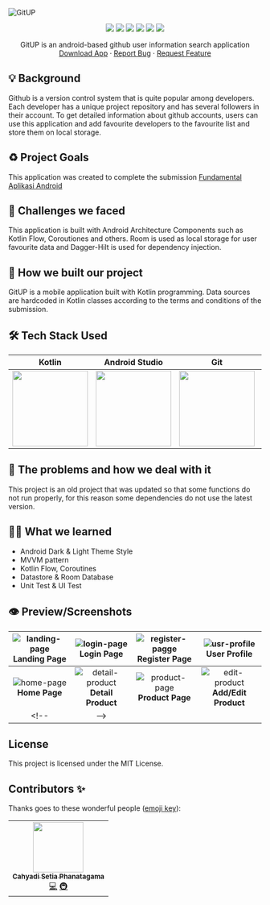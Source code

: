 ![GitUP](https://socialify.git.ci/phanatagama/GitUP/image?description=1&font=KoHo&forks=1&issues=1&pattern=Overlapping%20Hexagons&pulls=1&stargazers=1&theme=Auto)
<p align="center">
<img src="https://img.shields.io/badge/kotlin-%237F52FF.svg?style=for-the-badge&logo=kotlin&logoColor=white" />
<img src="https://img.shields.io/badge/Android-3DDC84?style=for-the-badge&logo=android&logoColor=white" />
<img src="https://img.shields.io/badge/figma-%23F24E1E.svg?style=for-the-badge&logo=figma&logoColor=white" />
<img src="https://img.shields.io/badge/git-%23F05033.svg?style=for-the-badge&logo=git&logoColor=white" />
<img src="https://img.shields.io/badge/github-%23121011.svg?style=for-the-badge&logo=github&logoColor=white" />
<img src="https://img.shields.io/badge/Android%20Studio-3DDC84.svg?style=for-the-badge&logo=android-studio&logoColor=whitehttps://img.shields.io/badge/Visual%20Studio%20Code-0078d7.svg?style=for-the-badge&logo=visual-studio-code&logoColor=white" />
  </p>
  <p align="center">
    GitUP is an android-based github user information search application
    <br />
    <a href="https://github.com/phanatagama/GitUP/releases/download/v.1.0.0-beta/GitUP-App-Beta.apk">Download App</a>
    ·
    <a href="https://github.com/phanatagama/GitUP/issues/new">Report Bug</a>
    ·
    <a href="https://github.com/phanatagama/GitUP/issues/new">Request Feature</a>
  </p>

## 💡 Background
Github is a version control system that is quite popular among developers. Each developer has a unique project repository and has several followers in their account. To get detailed information about github accounts, users can use this application and add favourite developers to the favourite list and store them on local storage.

## ♻️ Project Goals
This application was created to complete the submission [Fundamental Aplikasi Android](https://www.dicoding.com/academies/14)

## 🤯 Challenges we faced
This application is built with Android Architecture Components such as Kotlin Flow, Coroutiones and others. Room is used as local storage for user favourite data and Dagger-Hilt is used for dependency injection.

## 🧐 How we built our project
GitUP is a mobile application built with Kotlin programming. Data sources are hardcoded in Kotlin classes according to the terms and conditions of the submission.

## 🛠️ Tech Stack Used
| Kotlin      | Android Studio      | Git      | Github      | Figma      |
|------------|-------------|-------------|-------------|-------------|
| <img src="https://upload.wikimedia.org/wikipedia/commons/thumb/7/74/Kotlin_Icon.png/1024px-Kotlin_Icon.png" width="150"> | <img src="https://upload.wikimedia.org/wikipedia/commons/thumb/e/e3/Android_Studio_Icon_%282014-2019%29.svg/1200px-Android_Studio_Icon_%282014-2019%29.svg.png" width="150"> | <img src="https://git-scm.com/images/logos/downloads/Git-Icon-1788C.png" width="150"> | <img src="https://upload.wikimedia.org/wikipedia/commons/thumb/9/91/Octicons-mark-github.svg/2048px-Octicons-mark-github.svg.png" width="150"> | <img src="https://cdn-icons-png.flaticon.com/512/5968/5968705.png" width="150"> |

<!-- ### Extra Library -->
<!-- - [Epoxy](https://github.com/airbnb/epoxy) Complex RecyclerView with difference model type -->

## 🔧 The problems and how we deal with it
This project is an old project that was updated so that some functions do not run properly, for this reason some dependencies do not use the latest version.

## 🧑‍🎓 What we learned
- Android Dark & Light Theme Style
- MVVM pattern
- Kotlin Flow, Coroutines
- Datastore & Room Database
- Unit Test & UI Test

## 👁️ Preview/Screenshots

| ![landing-page](https://user-images.githubusercontent.com/48324618/145372808-ae5dc7a8-f310-4643-84ed-b678a8aeeff1.jpg) **Landing Page** | ![login-page](https://user-images.githubusercontent.com/48324618/145372649-d459f07a-ba18-4cd0-aee1-fe91524abce5.jpg) **Login Page** | ![register-pagge](https://user-images.githubusercontent.com/48324618/145372937-6fddfba7-4abd-40fa-aa01-c01d349ad1d8.jpg) **Register Page** | ![usr-profile](https://user-images.githubusercontent.com/48324618/145373431-ebd4e049-9558-4fd7-8e0d-80f0b83b02e3.jpg) **User Profile** |
| :--: | :--: | :--: | :--: |
| ![home-page](https://user-images.githubusercontent.com/48324618/145373302-0a966fd3-e787-41c7-8c18-fc1e9ed79588.jpg) **Home Page** | ![detail-product](https://user-images.githubusercontent.com/48324618/145373659-0c01acd8-f2b8-4f9f-a2b3-320117b61593.jpg) **Detail Product** | ![product-page](https://user-images.githubusercontent.com/48324618/145373555-45e28331-c41d-47f1-96a5-74cd2d6d3728.jpg) **Product Page** | ![edit-product](https://user-images.githubusercontent.com/48324618/145373915-5c340a34-9e18-44a8-b81a-cc63882a313a.jpg) **Add/Edit Product** |
<!-- |   -->

## License
This project is licensed under the MIT License.

## Contributors ✨

Thanks goes to these wonderful people ([emoji key](https://allcontributors.org/docs/en/emoji-key)):

<!-- ALL-CONTRIBUTORS-LIST:START - Do not remove or modify this section -->
<!-- prettier-ignore-start -->
<!-- markdownlint-disable -->
<table>
  <tr>
    <td align="center"><a href="https://github.com/phanatagama"><img src="https://avatars.githubusercontent.com/u/48324618?s=100?v=4" width="100px;" alt=""/><br /><sub><b>Cahyadi Setia Phanatagama</b></sub></a><br /><a href="https://github.com/phanatagama/GitUP/commits?author=phanatagama" title="Code">💻</a> <a href="#infra-phanatagama" title="Infrastructure (Databases, Build-Tools, etc)">🚇</a></td>
  </tr>
</table>


<!-- markdownlint-restore -->
<!-- prettier-ignore-end -->

<!-- ALL-CONTRIBUTORS-LIST:END -->